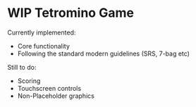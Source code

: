 # WIP Tetromino Game

Currently implemented:
- Core functionality
- Following the standard modern guidelines (SRS, 7-bag etc)

Still to do:
- Scoring
- Touchscreen controls
- Non-Placeholder graphics
